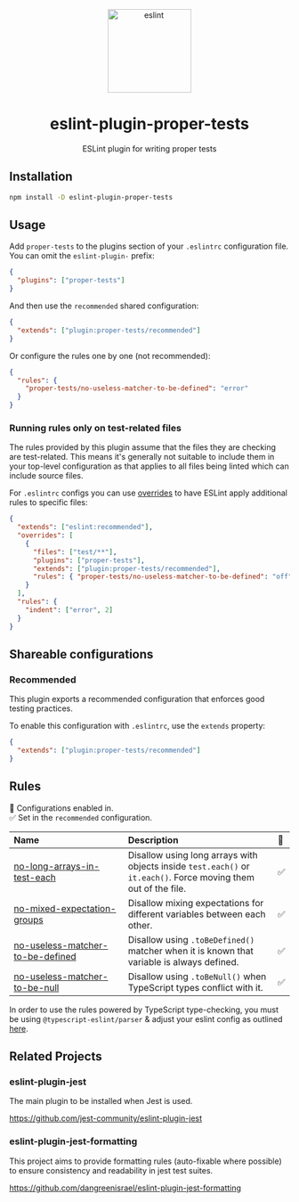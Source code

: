<div align="center">
  <a href="https://eslint.org/">
    <img alt="eslint" height="150" src="https://eslint.org/assets/images/logo/eslint-logo-color.svg">
  </a>
  <h1>eslint-plugin-proper-tests</h1>
  <p>ESLint plugin for writing proper tests</p>
</div>

## Installation

```bash
npm install -D eslint-plugin-proper-tests
```

## Usage

Add `proper-tests` to the plugins section of your `.eslintrc` configuration file. You
can omit the `eslint-plugin-` prefix:

```json
{
  "plugins": ["proper-tests"]
}
```

And then use the `recommended` shared configuration:

```json
{
  "extends": ["plugin:proper-tests/recommended"]
}
```

Or configure the rules one by one (not recommended):

```json
{
  "rules": {
    "proper-tests/no-useless-matcher-to-be-defined": "error"
  }
}
```

### Running rules only on test-related files

The rules provided by this plugin assume that the files they are checking are
test-related. This means it's generally not suitable to include them in your
top-level configuration as that applies to all files being linted which can
include source files.

For `.eslintrc` configs you can use
[overrides](https://eslint.org/docs/user-guide/configuring/configuration-files#how-do-overrides-work)
to have ESLint apply additional rules to specific files:

```json
{
  "extends": ["eslint:recommended"],
  "overrides": [
    {
      "files": ["test/**"],
      "plugins": ["proper-tests"],
      "extends": ["plugin:proper-tests/recommended"],
      "rules": { "proper-tests/no-useless-matcher-to-be-defined": "off" }
    }
  ],
  "rules": {
    "indent": ["error", 2]
  }
}
```

## Shareable configurations

### Recommended

This plugin exports a recommended configuration that enforces good testing
practices.

To enable this configuration with `.eslintrc`, use the `extends` property:

```json
{
  "extends": ["plugin:proper-tests/recommended"]
}
```

## Rules

<!-- begin auto-generated rules list -->

💼 Configurations enabled in.\
✅ Set in the `recommended` configuration.

| Name                                                                               | Description                                                                                                     | 💼 |
| :--------------------------------------------------------------------------------- | :-------------------------------------------------------------------------------------------------------------- | :- |
| [no-long-arrays-in-test-each](docs/rules/no-long-arrays-in-test-each.md)           | Disallow using long arrays with objects inside `test.each()` or `it.each()`. Force moving them out of the file. | ✅  |
| [no-mixed-expectation-groups](docs/rules/no-mixed-expectation-groups.md)           | Disallow mixing expectations for different variables between each other.                                        | ✅  |
| [no-useless-matcher-to-be-defined](docs/rules/no-useless-matcher-to-be-defined.md) | Disallow using `.toBeDefined()` matcher when it is known that variable is always defined.                       | ✅  |
| [no-useless-matcher-to-be-null](docs/rules/no-useless-matcher-to-be-null.md)       | Disallow using `.toBeNull()` when TypeScript types conflict with it.                                            | ✅  |

<!-- end auto-generated rules list -->

In order to use the rules powered by TypeScript type-checking, you must be using
`@typescript-eslint/parser` & adjust your eslint config as outlined
[here](https://typescript-eslint.io/getting-started/typed-linting/).

## Related Projects

### eslint-plugin-jest

The main plugin to be installed when Jest is used.

<https://github.com/jest-community/eslint-plugin-jest>

### eslint-plugin-jest-formatting

This project aims to provide formatting rules (auto-fixable where possible) to
ensure consistency and readability in jest test suites.

<https://github.com/dangreenisrael/eslint-plugin-jest-formatting>
